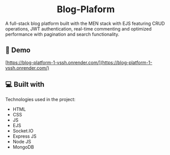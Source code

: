 <h1 align="center" id="title">Blog-Plaform</h1>

<p id="description">A full-stack blog platform built with the  MEN stack with EJS featuring CRUD operations, JWT authentication, real-time commenting and optimized performance with pagination and search functionality.</p>

<h2>🚀 Demo</h2>

[https://blog-platform-1-vssh.onrender.com/](https://blog-platform-1-vssh.onrender.com/)

  
  
<h2>💻 Built with</h2>

Technologies used in the project:

*   HTML
*   CSS
*   JS
*   EJS
*   Socket.IO
*   Express JS
*   Node JS
*   MongoDB

